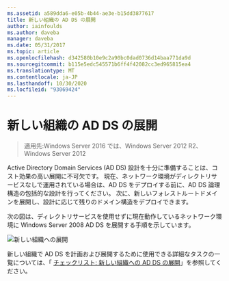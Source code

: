 ```yaml
---
ms.assetid: a589dda6-e05b-4b44-ae3e-b15dd3877617
title: 新しい組織の AD DS の展開
author: iainfoulds
ms.author: daveba
manager: daveba
ms.date: 05/31/2017
ms.topic: article
ms.openlocfilehash: d342580b10e9c2a90bc0dad0736d14baa771da9d
ms.sourcegitcommit: b115e5edc545571b6ff4f42082cc3ed965815ea4
ms.translationtype: MT
ms.contentlocale: ja-JP
ms.lasthandoff: 10/30/2020
ms.locfileid: "93069424"
---
```

# <a name="deploying-ad-ds-in-a-new-organization"></a>新しい組織の AD DS の展開

>適用先:Windows Server 2016 では、Windows Server 2012 R2、Windows Server 2012

Active Directory Domain Services (AD DS) 設計を十分に準備することは、コスト効果の高い展開に不可欠です。 現在、ネットワーク環境がディレクトリサービスなしで運用されている場合は、AD DS をデプロイする前に、AD DS 論理構造の包括的な設計を行ってください。 次に、新しいフォレストルートドメインを展開し、設計に応じて残りのドメイン構造をデプロイできます。

次の図は、ディレクトリサービスを使用せずに現在動作しているネットワーク環境に Windows Server 2008 AD DS を展開する手順を示しています。

![新しい組織への展開](media/Deploying-AD-DS-in-a-New-Organization/daa38971-86f2-4033-9442-0cdff9ecc48f.gif)

新しい組織で AD DS を計画および展開するために使用できる詳細なタスクの一覧については、「 [チェックリスト: 新しい組織への AD DS の展開](/previous-versions/windows/it-pro/windows-server-2008-R2-and-2008/cc725897(v=ws.10))」を参照してください。


